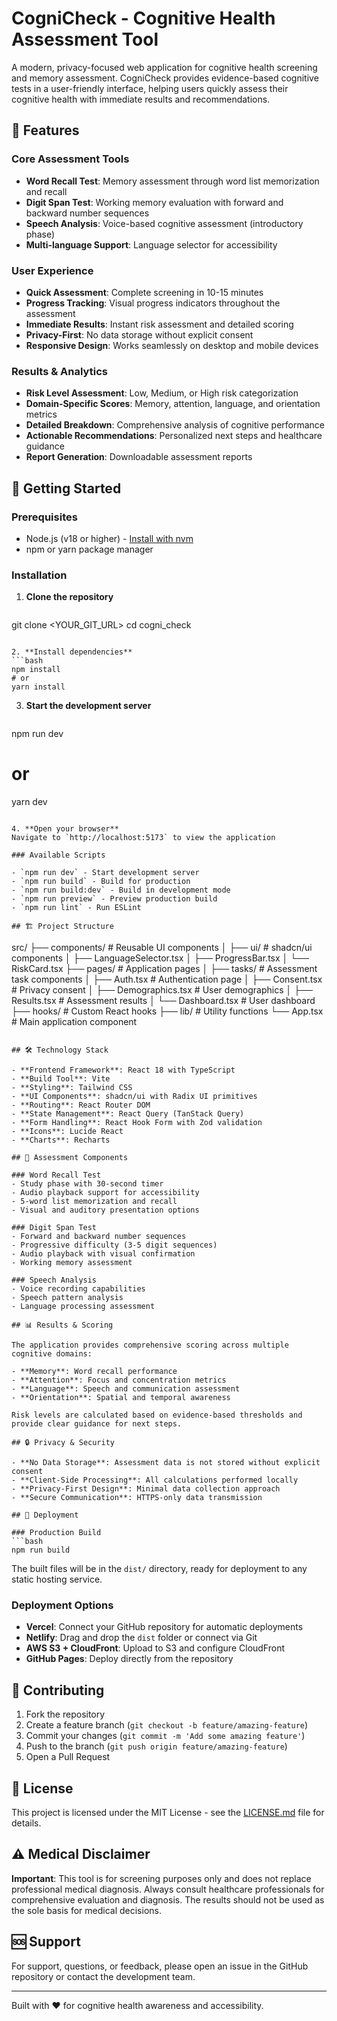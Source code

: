 # CogniCheck - Cognitive Health Assessment Tool

A modern, privacy-focused web application for cognitive health screening and memory assessment. CogniCheck provides evidence-based cognitive tests in a user-friendly interface, helping users quickly assess their cognitive health with immediate results and recommendations.

## 🧠 Features

### Core Assessment Tools
- **Word Recall Test**: Memory assessment through word list memorization and recall
- **Digit Span Test**: Working memory evaluation with forward and backward number sequences
- **Speech Analysis**: Voice-based cognitive assessment (introductory phase)
- **Multi-language Support**: Language selector for accessibility

### User Experience
- **Quick Assessment**: Complete screening in 10-15 minutes
- **Progress Tracking**: Visual progress indicators throughout the assessment
- **Immediate Results**: Instant risk assessment and detailed scoring
- **Privacy-First**: No data storage without explicit consent
- **Responsive Design**: Works seamlessly on desktop and mobile devices

### Results & Analytics
- **Risk Level Assessment**: Low, Medium, or High risk categorization
- **Domain-Specific Scores**: Memory, attention, language, and orientation metrics
- **Detailed Breakdown**: Comprehensive analysis of cognitive performance
- **Actionable Recommendations**: Personalized next steps and healthcare guidance
- **Report Generation**: Downloadable assessment reports

## 🚀 Getting Started

### Prerequisites
- Node.js (v18 or higher) - [Install with nvm](https://github.com/nvm-sh/nvm#installing-and-updating)
- npm or yarn package manager

### Installation

1. **Clone the repository**
   ```bash
git clone <YOUR_GIT_URL>
   cd cogni_check
   ```

2. **Install dependencies**
   ```bash
   npm install
   # or
   yarn install
   ```

3. **Start the development server**
   ```bash
npm run dev
   # or
   yarn dev
   ```

4. **Open your browser**
   Navigate to `http://localhost:5173` to view the application

### Available Scripts

- `npm run dev` - Start development server
- `npm run build` - Build for production
- `npm run build:dev` - Build in development mode
- `npm run preview` - Preview production build
- `npm run lint` - Run ESLint

## 🏗️ Project Structure

```
src/
├── components/          # Reusable UI components
│   ├── ui/             # shadcn/ui components
│   ├── LanguageSelector.tsx
│   ├── ProgressBar.tsx
│   └── RiskCard.tsx
├── pages/              # Application pages
│   ├── tasks/          # Assessment task components
│   ├── Auth.tsx        # Authentication page
│   ├── Consent.tsx     # Privacy consent
│   ├── Demographics.tsx # User demographics
│   ├── Results.tsx     # Assessment results
│   └── Dashboard.tsx   # User dashboard
├── hooks/              # Custom React hooks
├── lib/                # Utility functions
└── App.tsx             # Main application component
```

## 🛠️ Technology Stack

- **Frontend Framework**: React 18 with TypeScript
- **Build Tool**: Vite
- **Styling**: Tailwind CSS
- **UI Components**: shadcn/ui with Radix UI primitives
- **Routing**: React Router DOM
- **State Management**: React Query (TanStack Query)
- **Form Handling**: React Hook Form with Zod validation
- **Icons**: Lucide React
- **Charts**: Recharts

## 🧪 Assessment Components

### Word Recall Test
- Study phase with 30-second timer
- Audio playback support for accessibility
- 5-word list memorization and recall
- Visual and auditory presentation options

### Digit Span Test
- Forward and backward number sequences
- Progressive difficulty (3-5 digit sequences)
- Audio playback with visual confirmation
- Working memory assessment

### Speech Analysis
- Voice recording capabilities
- Speech pattern analysis
- Language processing assessment

## 📊 Results & Scoring

The application provides comprehensive scoring across multiple cognitive domains:

- **Memory**: Word recall performance
- **Attention**: Focus and concentration metrics
- **Language**: Speech and communication assessment
- **Orientation**: Spatial and temporal awareness

Risk levels are calculated based on evidence-based thresholds and provide clear guidance for next steps.

## 🔒 Privacy & Security

- **No Data Storage**: Assessment data is not stored without explicit consent
- **Client-Side Processing**: All calculations performed locally
- **Privacy-First Design**: Minimal data collection approach
- **Secure Communication**: HTTPS-only data transmission

## 🚀 Deployment

### Production Build
```bash
npm run build
```

The built files will be in the `dist/` directory, ready for deployment to any static hosting service.

### Deployment Options
- **Vercel**: Connect your GitHub repository for automatic deployments
- **Netlify**: Drag and drop the `dist` folder or connect via Git
- **AWS S3 + CloudFront**: Upload to S3 and configure CloudFront
- **GitHub Pages**: Deploy directly from the repository

## 🤝 Contributing

1. Fork the repository
2. Create a feature branch (`git checkout -b feature/amazing-feature`)
3. Commit your changes (`git commit -m 'Add some amazing feature'`)
4. Push to the branch (`git push origin feature/amazing-feature`)
5. Open a Pull Request

## 📝 License

This project is licensed under the MIT License - see the [LICENSE.md](LICENSE.md) file for details.

## ⚠️ Medical Disclaimer

**Important**: This tool is for screening purposes only and does not replace professional medical diagnosis. Always consult healthcare professionals for comprehensive evaluation and diagnosis. The results should not be used as the sole basis for medical decisions.

## 🆘 Support

For support, questions, or feedback, please open an issue in the GitHub repository or contact the development team.

---

Built with ❤️ for cognitive health awareness and accessibility.
